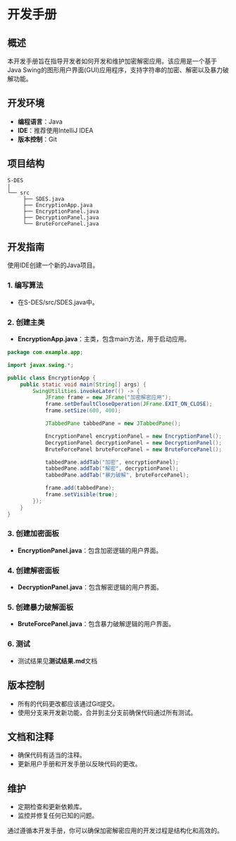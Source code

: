 # 开发手册
## 概述
本开发手册旨在指导开发者如何开发和维护加密解密应用。该应用是一个基于Java Swing的图形用户界面(GUI)应用程序，支持字符串的加密、解密以及暴力破解功能。

## 开发环境
+ **编程语言**：Java
+ **IDE**：推荐使用IntelliJ IDEA
+ **版本控制**：Git

## 项目结构
```plain
S-DES
│
└── src
     ├── SDES.java
     ├── EncryptionApp.java
     ├── EncryptionPanel.java
     ├── DecryptionPanel.java
     └── BruteForcePanel.java

```

## 开发指南
使用IDE创建一个新的Java项目。

### 1. 编写算法
+ 在S-DES/src/SDES.java中。

### 2. 创建主类
+ **EncryptionApp.java**：主类，包含main方法，用于启动应用。

```java
package com.example.app;

import javax.swing.*;

public class EncryptionApp {
    public static void main(String[] args) {
        SwingUtilities.invokeLater(() -> {
            JFrame frame = new JFrame("加密解密应用");
            frame.setDefaultCloseOperation(JFrame.EXIT_ON_CLOSE);
            frame.setSize(600, 400);

            JTabbedPane tabbedPane = new JTabbedPane();

            EncryptionPanel encryptionPanel = new EncryptionPanel();
            DecryptionPanel decryptionPanel = new DecryptionPanel();
            BruteForcePanel bruteForcePanel = new BruteForcePanel();

            tabbedPane.addTab("加密", encryptionPanel);
            tabbedPane.addTab("解密", decryptionPanel);
            tabbedPane.addTab("暴力破解", bruteForcePanel);

            frame.add(tabbedPane);
            frame.setVisible(true);
        });
    }
}
```

### 3. 创建加密面板
+ **EncryptionPanel.java**：包含加密逻辑的用户界面。



### 4. 创建解密面板
+ **DecryptionPanel.java**：包含解密逻辑的用户界面。



### 5. 创建暴力破解面板
+ **BruteForcePanel.java**：包含暴力破解逻辑的用户界面。



### 6. 测试
+ 测试结果见**测试结果.md**文档

## 版本控制
+ 所有的代码更改都应该通过Git提交。
+ 使用分支来开发新功能，合并到主分支前确保代码通过所有测试。

## 文档和注释
+ 确保代码有适当的注释。
+ 更新用户手册和开发手册以反映代码的更改。

## 维护
+ 定期检查和更新依赖库。
+ 监控并修复任何已知的问题。

通过遵循本开发手册，你可以确保加密解密应用的开发过程是结构化和高效的。

